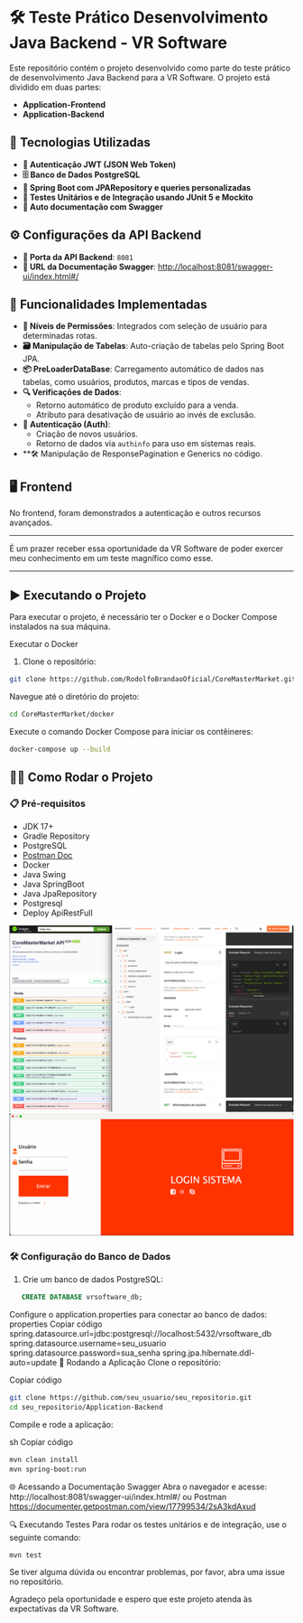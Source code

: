 # 🛠️ Teste Prático Desenvolvimento Java Backend - VR Software

Este repositório contém o projeto desenvolvido como parte do teste prático de desenvolvimento Java Backend para a VR Software. O projeto está dividido em duas partes:

- **Application-Frontend**
- **Application-Backend**

## 🧰 Tecnologias Utilizadas

- **🔑 Autenticação JWT (JSON Web Token)**
- **🗄️ Banco de Dados PostgreSQL**
- **🌱 Spring Boot com JPARepository e queries personalizadas**
- **🧪 Testes Unitários e de Integração usando JUnit 5 e Mockito**
- **📄 Auto documentação com Swagger**

## ⚙️ Configurações da API Backend

- **🔌 Porta da API Backend**: `8081`
- **📑 URL da Documentação Swagger**: [http://localhost:8081/swagger-ui/index.html#/](http://localhost:8081/swagger-ui/index.html#/)

## 🚀 Funcionalidades Implementadas

- **🔐 Níveis de Permissões**: Integrados com seleção de usuário para determinadas rotas.
- **🗃️ Manipulação de Tabelas**: Auto-criação de tabelas pelo Spring Boot JPA.
- **📦 PreLoaderDataBase**: Carregamento automático de dados nas tabelas, como usuários, produtos, marcas e tipos de vendas.
- **🔍 Verificações de Dados**:
  - Retorno automático de produto excluído para a venda.
  - Atributo para desativação de usuário ao invés de exclusão.
- **👤 Autenticação (Auth)**:
  - Criação de novos usuários.
  - Retorno de dados via `authinfo` para uso em sistemas reais.
- **🛠️ Manipulação de ResponsePagination e Generics no código.

## 🖥️ Frontend

No frontend, foram demonstrados a autenticação e outros recursos avançados.

---

É um prazer receber essa oportunidade da VR Software de poder exercer meu conhecimento em um teste magnífico como esse.

---
## ▶️ Executando o Projeto

Para executar o projeto, é necessário ter o Docker e o Docker Compose instalados na sua máquina.

Executar o Docker
1. Clone o repositório:

```bash
git clone https://github.com/RodolfoBrandaoOficial/CoreMasterMarket.git

```
Navegue até o diretório do projeto:
```bash
cd CoreMasterMarket/docker
```
Execute o comando Docker Compose para iniciar os contêineres:

```bash
docker-compose up --build
```

## 🏃‍♂️ Como Rodar o Projeto

### 📋 Pré-requisitos

- JDK 17+
- Gradle Repository
- PostgreSQL
- [Postman Doc](https://documenter.getpostman.com/view/17799534/2sA3kdAxud)
- Docker
- Java Swing
- Java SpringBoot
- Java JpaRepository
- Postgresql
- Deploy ApiRestFull

<div align="center">
<img src="https://github.com/RodolfoBrandaoOficial/CoreMasterMarket/blob/main/filesGitHub/ApiRestFull.png?raw=true" width="700px" />
</div>


<div align="center">
<img src="https://github.com/RodolfoBrandaoOficial/CoreMasterMarket/blob/main/filesGitHub/loginFrontEndFuncionalJavaSwing.png?raw=true" width="700px" />
</div>

### 🛠️ Configuração do Banco de Dados

1. Crie um banco de dados PostgreSQL:
```sql
   CREATE DATABASE vrsoftware_db;
```

Configure o application.properties para conectar ao banco de dados:
properties
Copiar código
spring.datasource.url=jdbc:postgresql://localhost:5432/vrsoftware_db
spring.datasource.username=seu_usuario
spring.datasource.password=sua_senha
spring.jpa.hibernate.ddl-auto=update
🚀 Rodando a Aplicação
Clone o repositório:


Copiar código
```sh
git clone https://github.com/seu_usuario/seu_repositorio.git
cd seu_repositorio/Application-Backend
```
Compile e rode a aplicação:

sh
Copiar código
```sh
mvn clean install
mvn spring-boot:run
```
🌐 Acessando a Documentação Swagger
Abra o navegador e acesse:
http://localhost:8081/swagger-ui/index.html#/
ou Postman
https://documenter.getpostman.com/view/17799534/2sA3kdAxud

🔍 Executando Testes
Para rodar os testes unitários e de integração, use o seguinte comando:

```sh
mvn test
```

Se tiver alguma dúvida ou encontrar problemas, por favor, abra uma issue no repositório.

Agradeço pela oportunidade e espero que este projeto atenda às expectativas da VR Software.






